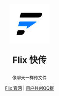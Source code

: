 <div align="center">
  
<img src="../res/pic/logo/256.png" alt="Flix Logo" width="128">

<p style="font-size: 2em; font-weight: bold;">
    Flix 快传
</p>

像聊天一样传文件

[Flix 官网](https://flix.center/) | [用户共创QQ群](https://qm.qq.com/q/5a5CpMmgZq)

</div>

<!--这里放宣传材料-->